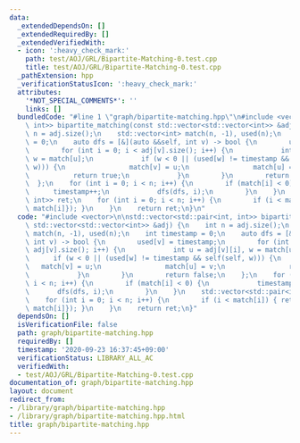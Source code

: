 ```yaml
---
data:
  _extendedDependsOn: []
  _extendedRequiredBy: []
  _extendedVerifiedWith:
  - icon: ':heavy_check_mark:'
    path: test/AOJ/GRL/Bipartite-Matching-0.test.cpp
    title: test/AOJ/GRL/Bipartite-Matching-0.test.cpp
  _pathExtension: hpp
  _verificationStatusIcon: ':heavy_check_mark:'
  attributes:
    '*NOT_SPECIAL_COMMENTS*': ''
    links: []
  bundledCode: "#line 1 \"graph/bipartite-matching.hpp\"\n#include <vector>\n\nstd::vector<std::pair<int,\
    \ int>> bipartite_matching(const std::vector<std::vector<int>> &adj) {\n    int\
    \ n = adj.size();\n    std::vector<int> match(n, -1), used(n);\n    int timestamp\
    \ = 0;\n    auto dfs = [&](auto &&self, int v) -> bool {\n        used[v] = timestamp;\n\
    \        for (int i = 0; i < adj[v].size(); i++) {\n            int u = adj[v][i],\
    \ w = match[u];\n            if (w < 0 || (used[w] != timestamp && self(self,\
    \ w))) {\n                match[v] = u;\n                match[u] = v;\n     \
    \           return true;\n            }\n        }\n        return false;\n  \
    \  };\n    for (int i = 0; i < n; i++) {\n        if (match[i] < 0) {\n      \
    \      timestamp++;\n            dfs(dfs, i);\n        }\n    }\n    std::vector<std::pair<int,\
    \ int>> ret;\n    for (int i = 0; i < n; i++) {\n        if (i < match[i]) { ret.push_back({i,\
    \ match[i]}); }\n    }\n    return ret;\n}\n"
  code: "#include <vector>\n\nstd::vector<std::pair<int, int>> bipartite_matching(const\
    \ std::vector<std::vector<int>> &adj) {\n    int n = adj.size();\n    std::vector<int>\
    \ match(n, -1), used(n);\n    int timestamp = 0;\n    auto dfs = [&](auto &&self,\
    \ int v) -> bool {\n        used[v] = timestamp;\n        for (int i = 0; i <\
    \ adj[v].size(); i++) {\n            int u = adj[v][i], w = match[u];\n      \
    \      if (w < 0 || (used[w] != timestamp && self(self, w))) {\n             \
    \   match[v] = u;\n                match[u] = v;\n                return true;\n\
    \            }\n        }\n        return false;\n    };\n    for (int i = 0;\
    \ i < n; i++) {\n        if (match[i] < 0) {\n            timestamp++;\n     \
    \       dfs(dfs, i);\n        }\n    }\n    std::vector<std::pair<int, int>> ret;\n\
    \    for (int i = 0; i < n; i++) {\n        if (i < match[i]) { ret.push_back({i,\
    \ match[i]}); }\n    }\n    return ret;\n}"
  dependsOn: []
  isVerificationFile: false
  path: graph/bipartite-matching.hpp
  requiredBy: []
  timestamp: '2020-09-23 16:37:45+09:00'
  verificationStatus: LIBRARY_ALL_AC
  verifiedWith:
  - test/AOJ/GRL/Bipartite-Matching-0.test.cpp
documentation_of: graph/bipartite-matching.hpp
layout: document
redirect_from:
- /library/graph/bipartite-matching.hpp
- /library/graph/bipartite-matching.hpp.html
title: graph/bipartite-matching.hpp
---
```

